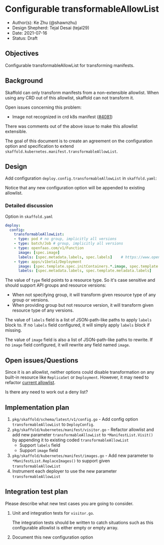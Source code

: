 # Configurable transformableAllowList

* Author(s): Ke Zhu (@shawnzhu)
* Design Shepherd: Tejal Desai (tejal29)
* Date: 2021-07-16
* Status: Draft

## Objectives

Configurable transformableAllowList for transforming manifests.

## Background

Skaffold can only transform manifests from a non-extensible allowlist. When
using any CRD out of this allowlist, skaffold can not transform it.

Open issues concerning this problem:

* Image not recognized in crd k8s manifest ([#4081](https://github.com/GoogleContainerTools/skaffold/issues/4081))

There was comments out of the above issue to make this allowlist extensible.

The goal of this document is to create an agreement on the configuration option
and specification to extend `skaffold.kubernetes.manifest.transformableAllowList`.

## Design

Add configuration `deploy.config.transformableAllowList` in `skaffold.yaml`:

Notice that any new configuration option will be appended to existing allowlist. 

### Detailed discussion

Option in `skaffold.yaml`

```YAML
deploy:
  config:
    transformableAllowList:
    - type: pod # no group, implicitly all versions
    - type: batch/Job # group, implicitly all versions
    - type: openfaas.com/v1/Function
      image: [spec.image]
      labels: [spec.metadata.labels, spec.labels]    # https://www.openfaas.com/blog/manage-functions-with-kubectl/
    - type: apps/v1beta1/Deployment
      image: [spec.template.spec.initContainers.*.image, spec.template.spec.containers.*.image]
      labels: [spec.metadata.labels, spec.template.metadata.labels]
```

The value of `type` field points to a resource type. So it's case sensitive
and should support API groups and resource versions:

* When not specifying group, it will transform given resource type of any group or versions.
* When providing group but not resource version, it will transform given
resource type of any versions.

The value of `labels` field is a list of JSON-path-like paths to apply `labels`
block to. If no `labels` field configured, it will simply apply `labels` block
if missing.

The value of `image` field is also a list of JSON-path-like paths to rewrite. If
no `image` field configured, it will rewrite any field named `image`.

## Open issues/Questions

Since it is an allowlist, neither options could disable transformation on any
built-in resource like `ReplicaSet` or `Deployment`. However, it may need to
refactor [current allowlist](https://github.com/GoogleContainerTools/skaffold/blob/27c38228ab929ddaf2636637b43f17fda1686652/pkg/skaffold/kubernetes/manifest/visitor.go#L28-L43).

Is there any need to work out a deny list?

## Implementation plan

1. `pkg/skaffold/schema/latest/v1/config.go` - Add config option
`transformableAllowList` to `DeployConfig`.
2. `pkg/skaffold/kubernetes/manifest/visitor.go` - Refactor allowlist and add
new parameter `transformableAllowList` to `*ManifestList.Visit()` by appending
it to existing coded `transformableAllowList`
    - Support `labels` field
    - Support `image` field
3. `pkg/skaffold/kubernetes/manifest/images.go` - Add new parameter to `*ManifestList.ReplaceImages()`
to support given `transformableAllowList`
4. Instrument each deployer to use the new parameter `transformableAllowList`

## Integration test plan

Please describe what new test cases you are going to consider.

1.  Unit and integration tests for `visitor.go`.

    The integration tests should be written to catch situations such as this
    configurable allowlist is either empty or empty array.

3.  Document this new configuration option
